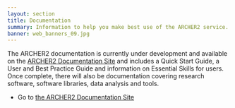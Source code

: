 ```yaml
---
layout: section
title: Documentation
summary: Information to help you make best use of the ARCHER2 service.
banner: web_banners_09.jpg
---
```


The ARCHER2 documentation is currently under development and available on the
[ARCHER2 Documentation Site](https://docs.archer2.ac.uk) and includes a Quick Start Guide, a User
and Best Practice Guide and information on Essential Skills for users. Once complete, there will
also be documentation covering research software, software libraries, data analysis and tools.

* Go to [the ARCHER2 Documentation Site](https://docs.rcher2.ac.uk)
